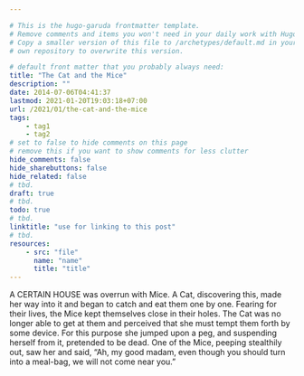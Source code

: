 ```yaml
---

# This is the hugo-garuda frontmatter template.
# Remove comments and items you won't need in your daily work with Hugo.
# Copy a smaller version of this file to /archetypes/default.md in your
# own repository to overwrite this version.

# default front matter that you probably always need:
title: "The Cat and the Mice"
description: ""
date: 2014-07-06T04:41:37
lastmod: 2021-01-20T19:03:18+07:00
url: /2021/01/the-cat-and-the-mice
tags:
    - tag1
    - tag2
# set to false to hide comments on this page
# remove this if you want to show comments for less clutter
hide_comments: false
hide_sharebuttons: false
hide_related: false
# tbd.
draft: true
# tbd.
todo: true
# tbd.
linktitle: "use for linking to this post"
# tbd.
resources:
    - src: "file"
      name: "name"
      title: "title"
---
```

A CERTAIN HOUSE was overrun with Mice. A Cat, discovering this, made her way into it and began to catch and eat them one by one. Fearing for their lives, the Mice kept themselves close in their holes. The Cat was no longer able to get at them and perceived that she must tempt them forth by some device. For this purpose she jumped upon a peg, and suspending herself from it, pretended to be dead. One of the Mice, peeping stealthily out, saw her and said, “Ah, my good madam, even though you should turn into a meal-bag, we will not come near you.”
